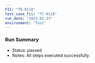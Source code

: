 ```yaml
---
FII: "TR-0118"
test_case_fii: "TC-0118"
run_date: "2025-01-23"
environment: "Test"
---
```


### Run Summary
- Status: passed
- Notes: All steps executed successfully.